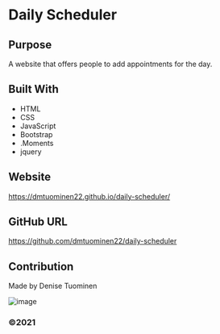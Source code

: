 # Daily Scheduler

## Purpose
A website that offers people to add appointments for the day. 

## Built With
* HTML
* CSS
* JavaScript
* Bootstrap
* .Moments
* jquery


## Website
https://dmtuominen22.github.io/daily-scheduler/


## GitHub URL
https://github.com/dmtuominen22/daily-scheduler


## Contribution
Made by Denise Tuominen

![image](https://user-images.githubusercontent.com/84994258/126082375-33a9e8fa-4bba-4ee2-9107-4b527d49656a.png)


### ©️2021 
